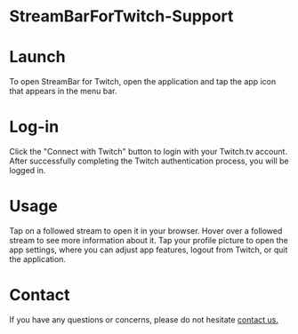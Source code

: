 # StreamBarForTwitch-Support

# Launch
To open StreamBar for Twitch, open the application and tap the app icon that appears in the menu bar. 

# Log-in
Click the "Connect with Twitch" button to login with your Twitch.tv account. After successfully completing the Twitch authentication process, you will be logged in.

# Usage
Tap on a followed stream to open it in your browser. Hover over a followed stream to see more information about it. Tap your profile picture to open the app settings, where you can adjust app features, logout from Twitch, or quit the application.

# Contact
If you have any questions or concerns, please do not hesitate [contact us.](mailto:LiveBarSupport@proton.me)
